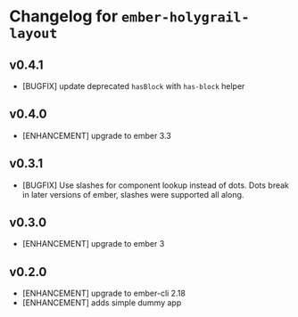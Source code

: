 # Changelog for `ember-holygrail-layout`

## v0.4.1

- [BUGFIX] update deprecated `hasBlock` with `has-block` helper

## v0.4.0

- [ENHANCEMENT] upgrade to ember 3.3

## v0.3.1

- [BUGFIX] Use slashes for component lookup instead of dots. Dots break in later versions of ember, slashes were supported all along.

## v0.3.0

- [ENHANCEMENT] upgrade to ember 3

## v0.2.0

- [ENHANCEMENT] upgrade to ember-cli 2.18
- [ENHANCEMENT] adds simple dummy app
